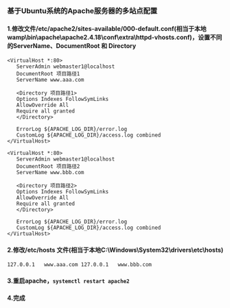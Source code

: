 ### 基于Ubuntu系统的Apache服务器的多站点配置

#### 1.修改文件/etc/apache2/sites-available/000-default.conf(相当于本地wamp\bin\apache\apache2.4.18\conf\extra\httpd-vhosts.conf)，设置不同的ServerName、DocumentRoot 和 Directory 

```
<VirtualHost *:80>
   ServerAdmin webmaster1@localhost
   DocumentRoot 项目路径1
   ServerName www.aaa.com

   <Directory 项目路径1>
   Options Indexes FollowSymLinks
   AllowOverride All
   Require all granted
   </Directory>

   ErrorLog ${APACHE_LOG_DIR}/error.log
   CustomLog ${APACHE_LOG_DIR}/access.log combined
</VirtualHost>
```

```
<VirtualHost *:80>
   ServerAdmin webmaster1@localhost
   DocumentRoot 项目路径2
   ServerName www.bbb.com

   <Directory 项目路径2>
   Options Indexes FollowSymLinks
   AllowOverride All
   Require all granted
   </Directory>

   ErrorLog ${APACHE_LOG_DIR}/error.log
   CustomLog ${APACHE_LOG_DIR}/access.log combined
</VirtualHost>
```



#### 2.修改/etc/hosts 文件(相当于本地C:\Windows\System32\drivers\etc\hosts)

`127.0.0.1   www.aaa.com
127.0.0.1   www.bbb.com`



#### 3.重启apache，`systemctl restart apache2`



#### 4.完成
